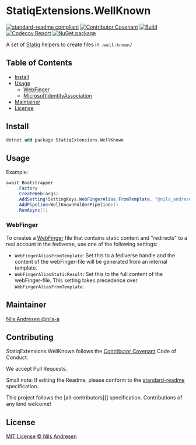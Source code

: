# StatiqExtensions.WellKnown

[![standard-readme compliant][]][standard-readme]
[![Contributor Covenant][contrib-covenantimg]][contrib-covenant]
[![Build][buildimage]][build]
[![Codecov Report][codecovimage]][codecov]
[![NuGet package][nugetimage]][nuget]

A set of [Statiq](https://www.statiq.dev) helpers to create files in `.well-known/`

## Table of Contents

- [Install](#install)
- [Usage](#usage)
  - [WebFinger](#webfinger)
  - [MicrosoftIdentityAssociation](#microsoftidentityassociation)
- [Maintainer](#maintainer)
- [License](#license)

## Install

```ps
dotnet add package StatiqExtensions.WellKnown
```

## Usage

Example:

```cs
await Bootstrapper
    .Factory
    .CreateWeb(args)
    .AddSetting(SettingKeys.WebFingerAlias.FromTemplate, "@nils_andresen@mastodon.social")
    .AddPipeline<WellKnownFolderPipeline>()
    .RunAsync();
```

### WebFinger

To creates a [WebFinger](https://webfinger.net) file
that contains static content and "redirects" to a
real account in the fediverse, use one of the following settings:

* `WebFingerAliasFromTemplate`: Set this to a fediverse handle and the content of the webFinger-file will be generated from an internal template.
* `WebFingerAliasStaticResult`: Set this to the full content of the webFinger-file. This setting takes precedence over `WebFingerAliasFromTemplate`.
## Maintainer

[Nils Andresen @nils-a][maintainer]

## Contributing

StatiqExtensions.WellKnown follows the [Contributor Covenant][contrib-covenant] Code of Conduct.

We accept Pull Requests.

Small note: If editing the Readme, please conform to the [standard-readme][] specification.

This project follows the [all-contributors][] specification. Contributions of any kind welcome!


## License

[MIT License © Nils Andresen][license]

[build]: https://github.com/nils-org/StatiqExtensions.WellKnown/actions/workflows/build.yml
[buildimage]: https://github.com/nils-org/StatiqExtensions.WellKnown/actions/workflows/build.yml/badge.svg
[codecov]: https://codecov.io/gh/nils-org/StatiqExtensions.WellKnown
[codecovimage]: https://img.shields.io/codecov/c/github/nils-org/StatiqExtensions.WellKnown.svg?logo=codecov&style=flat-square
[contrib-covenant]: https://www.contributor-covenant.org/version/2/0/code_of_conduct/
[contrib-covenantimg]: https://img.shields.io/badge/Contributor%20Covenant-v2.0%20adopted-ff69b4.svg
[maintainer]: https://github.com/nils-a
[nuget]: https://nuget.org/packages/StatiqExtensions.WellKnown
[nugetimage]: https://img.shields.io/nuget/v/StatiqExtensions.WellKnown.svg?logo=nuget&style=flat-square
[license]: LICENSE.md
[standard-readme]: https://github.com/RichardLitt/standard-readme
[standard-readme compliant]: https://img.shields.io/badge/readme%20style-standard-brightgreen.svg?style=flat-square
